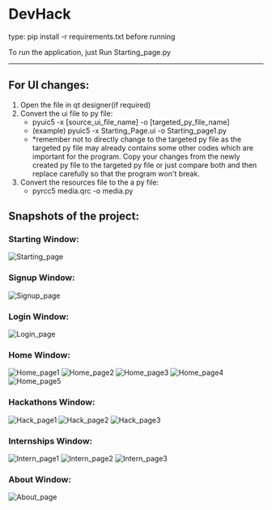 # DevHack

type: pip install -r requirements.txt before running

To run the application, just Run Starting_page.py

***

## For UI changes:
1. Open the file in qt designer(if required)
2. Convert the ui file to py file:
    * pyuic5 -x [source_ui_file_name] -o [targeted_py_file_name]
    * (example) pyuic5 -x Starting_Page.ui -o Starting_page1.py
    * *remember not to directly change to the targeted py file as the targeted py file may already contains some other codes which are important for the program. Copy your changes from the newly created py file to the targeted py file or just compare both and then replace carefully so that the program won't break.
3. Convert the resources file to the a py file:
    * pyrcc5 media.qrc -o media.py


## Snapshots of the project:

### Starting Window:
![Starting_page](https://user-images.githubusercontent.com/59555656/218637066-fbf3e128-64de-416e-89d6-2239555ea5d2.png)

### Signup Window:
![Signup_page](https://user-images.githubusercontent.com/59555656/218637246-1925f65a-fbb7-4b7d-a592-a29eb0d40444.png)

### Login Window:
![Login_page](https://user-images.githubusercontent.com/59555656/218637196-e7916316-26cd-4f9c-a5a3-ca7bf8a014ce.png)

### Home Window:
![Home_page1](https://user-images.githubusercontent.com/59555656/218637339-2f3620be-6808-4b16-ae62-8f0785cab576.png)
![Home_page2](https://user-images.githubusercontent.com/59555656/218637348-b0087f27-3770-4b7b-8f02-413f286c3324.png)
![Home_page3](https://user-images.githubusercontent.com/59555656/218637358-e5fd5337-7fdf-4de6-a8fb-a1280b16b3e6.png)
![Home_page4](https://user-images.githubusercontent.com/59555656/218637366-b454623d-b18f-4a25-9cee-d8de612b8349.png)
![Home_page5](https://user-images.githubusercontent.com/59555656/218637374-d11aa9c9-4eef-4bd5-bb68-f827d43f0630.png)

### Hackathons Window:
![Hack_page1](https://user-images.githubusercontent.com/59555656/218637418-5706197a-9063-4492-be6d-4c60bcd780b6.png)
![Hack_page2](https://user-images.githubusercontent.com/59555656/218637467-6f8b5d3e-5785-4161-bc20-e4c2f788a2b8.png)
![Hack_page3](https://user-images.githubusercontent.com/59555656/218637468-45639c90-5397-448c-b81c-aa949d6983e0.png)


### Internships Window:
![Intern_page1](https://user-images.githubusercontent.com/59555656/218637539-bd22fcdb-7bb7-4440-a068-692b73018fa9.png)
![Intern_page2](https://user-images.githubusercontent.com/59555656/218637572-5ed2df49-6c8b-4fc0-8f28-e80f7208f338.png)
![Intern_page3](https://user-images.githubusercontent.com/59555656/218637573-9965e59e-8368-4f1f-a8e2-80ae99dac560.png)


### About Window:
![About_page](https://user-images.githubusercontent.com/59555656/218637632-c8a73dca-653e-4b13-8c4e-2e41482ff2e5.png)
